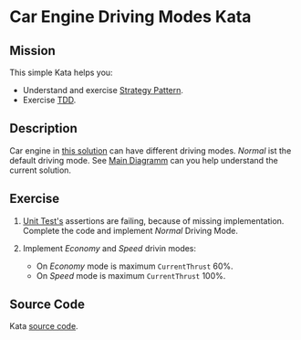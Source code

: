 # Car Engine Driving Modes Kata

## Mission

This simple Kata helps you:
* Understand and exercise [Strategy Pattern](https://en.wikipedia.org/wiki/Strategy_pattern).
* Exercise [TDD](https://en.wikipedia.org/wiki/Test-driven_development).

## Description

Car engine in [this solution](src/CarEngineDrivingModesKata/CarEngineDrivingModesKata.sln) can have different driving modes. _Normal_ ist the default driving mode.
See [Main Diagramm](src/CarEngineDrivingModesKata/Engine/MainClassDiagram.cd) can you help understand the current solution.  

## Exercise

1. [Unit Test's](src/CarEngineDrivingModesKata/Engine.Tests/Engine.Tests.csproj) assertions are failing, because of missing implementation.
Complete the code and implement _Normal_ Driving Mode.
2. Implement _Economy_ and _Speed_ drivin modes:

    * On _Economy_ mode is maximum ```CurrentThrust``` 60%.
    * On _Speed_ mode is maximum ```CurrentThrust``` 100%.
    
## Source Code

Kata [source code](src/CarEngineDrivingModesKata/CarEngineDrivingModesKata/).
